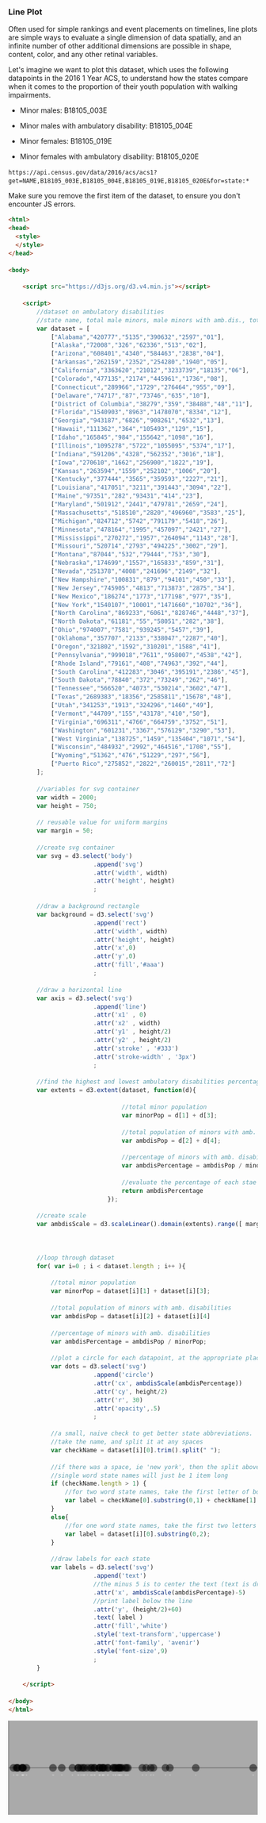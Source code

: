 ### Line Plot

Often used for simple rankings and event placements on timelines, line plots are simple ways to evaluate a single dimension of data spatially, and an infinite number of other additional dimensions are possible in shape, content, color, and any other retinal variables.

Let's imagine we want to plot this dataset, which uses the following datapoints in the 2016 1 Year ACS, to understand how the states compare when it comes to the proportion of their youth population with walking impairments.

- Minor males: B18105_003E
- Minor males with ambulatory disability: B18105_004E

- Minor females: B18105_019E
- Minor females with ambulatory disability: B18105_020E

```https://api.census.gov/data/2016/acs/acs1?get=NAME,B18105_003E,B18105_004E,B18105_019E,B18105_020E&for=state:*```

Make sure you remove the first item of the dataset, to ensure you don't encounter JS errors.


```html
<html>
<head>
  <style> 
  </style>
</head>

<body>

	<script src="https://d3js.org/d3.v4.min.js"></script>

	<script>
		//dataset on ambulatory disabilities
		//state name, total male minors, male minors with amb.dis., total female minors, female minors with amb.dis., fips
		var dataset = [
			["Alabama","420777","5135","390632","2597","01"],
			["Alaska","72008","326","62336","513","02"],
			["Arizona","608401","4340","584463","2838","04"],
			["Arkansas","262159","2352","254280","1940","05"],
			["California","3363620","21012","3233739","18135","06"],
			["Colorado","477135","2174","445961","1736","08"],
			["Connecticut","289966","1729","276464","955","09"],
			["Delaware","74717","87","73746","635","10"],
			["District of Columbia","38279","359","38488","48","11"],
			["Florida","1540903","8963","1478070","8334","12"],
			["Georgia","943187","6826","908261","6532","13"],
			["Hawaii","111362","364","105493","129","15"],
			["Idaho","165845","984","155642","1098","16"],
			["Illinois","1095278","5722","1055095","5374","17"],
			["Indiana","591206","4328","562352","3016","18"],
			["Iowa","270610","1662","256900","1822","19"],
			["Kansas","263594","1559","252102","1006","20"],
			["Kentucky","377444","3565","359593","2227","21"],
			["Louisiana","417051","3211","391443","3094","22"],
			["Maine","97351","282","93431","414","23"],
			["Maryland","501912","2441","479781","2659","24"],
			["Massachusetts","518510","2820","496960","3583","25"],
			["Michigan","824712","5742","791179","5418","26"],
			["Minnesota","478164","1995","457097","2421","27"],
			["Mississippi","270272","1957","264094","1143","28"],
			["Missouri","520714","2793","494225","3002","29"],
			["Montana","87044","532","79444","753","30"],
			["Nebraska","174699","1557","165833","859","31"],
			["Nevada","251378","4008","241696","2149","32"],
			["New Hampshire","100831","879","94101","450","33"],
			["New Jersey","745905","4813","713873","2875","34"],
			["New Mexico","186274","1773","177198","977","35"],
			["New York","1540107","10001","1471660","10702","36"],
			["North Carolina","869233","6061","828746","4448","37"],
			["North Dakota","61181","55","58051","282","38"],
			["Ohio","974007","7581","939245","5457","39"],
			["Oklahoma","357707","2133","338047","2287","40"],
			["Oregon","321802","1592","310201","1588","41"],
			["Pennsylvania","999018","7611","958007","4538","42"],
			["Rhode Island","79161","408","74963","392","44"],
			["South Carolina","412283","3046","395191","2386","45"],
			["South Dakota","78840","372","73249","262","46"],
			["Tennessee","566520","4073","530214","3602","47"],
			["Texas","2689383","18356","2585811","15678","48"],
			["Utah","341253","1913","324296","1460","49"],
			["Vermont","44709","155","43178","410","50"],
			["Virginia","696311","4766","664759","3752","51"],
			["Washington","601231","3367","576129","3290","53"],
			["West Virginia","138725","1459","135404","1071","54"],
			["Wisconsin","484932","2992","464516","1708","55"],
			["Wyoming","51362","476","51229","297","56"],
			["Puerto Rico","275852","2822","260015","2811","72"]
		];

		//variables for svg container
		var width = 2000;
		var height = 750;

		// reusable value for uniform margins
		var margin = 50;

		//create svg container
		var svg = d3.select('body')
						.append('svg')
						.attr('width', width)
						.attr('height', height)
						;

		//draw a background rectangle 
		var background = d3.select('svg')
						.append('rect')
						.attr('width', width)
						.attr('height', height)
						.attr('x',0)
						.attr('y',0)
						.attr('fill','#aaa')
						;

		//draw a horizontal line
		var axis = d3.select('svg')
						.append('line')
						.attr('x1' , 0)
						.attr('x2' , width)
						.attr('y1' , height/2)
						.attr('y2' , height/2)
						.attr('stroke' , '#333')
						.attr('stroke-width' , '3px')
						;
		
		//find the highest and lowest ambulatory disabilities percentages
		var extents = d3.extent(dataset, function(d){
								
								//total minor population
								var minorPop = d[1] + d[3];
								
								//total population of minors with amb. disabilities
								var ambdisPop = d[2] + d[4];

								//percentage of minors with amb. disabilities
								var ambdisPercentage = ambdisPop / minorPop;

								//evaluate the percentage of each stae for ranking max and min
								return ambdisPercentage
							});

		//create scale
		var ambdisScale = d3.scaleLinear().domain(extents).range([ margin, width - margin ]);
		


		//loop through dataset
		for( var i=0 ; i < dataset.length ; i++ ){

			//total minor population
			var minorPop = dataset[i][1] + dataset[i][3];
			
			//total population of minors with amb. disabilities
			var ambdisPop = dataset[i][2] + dataset[i][4]

			//percentage of minors with amb. disabilities
			var ambdisPercentage = ambdisPop / minorPop;

			//plot a circle for each datapoint, at the appropriate place on the line
			var dots = d3.select('svg')
						.append('circle')
						.attr('cx', ambdisScale(ambdisPercentage))
						.attr('cy', height/2)
						.attr('r', 30)
						.attr('opacity',.5)
						;	

			//a small, naive check to get better state abbreviations. 
			//take the name, and split it at any spaces
			var checkName = dataset[i][0].trim().split(" ");
			
			//if there was a space, ie 'new york', then the split above will have made an array of length 2
			//single word state names will just be 1 item long
			if (checkName.length > 1) {
				//for two word state names, take the first letter of both words as the abbreviation
				var label = checkName[0].substring(0,1) + checkName[1].substring(0,1);
			}
			else{
				//for one word state names, take the first two letters as before
				var label = dataset[i][0].substring(0,2);
			}

			//draw labels for each state
			var labels = d3.select('svg')
						.append('text')
						//the minus 5 is to center the text (text is drawn from lower left, so to make it centered, we need to subtract a bit)
						.attr('x', ambdisScale(ambdisPercentage)-5)
						//print label below the line	
						.attr('y', (height/2)+60)
						.text( label )
						.attr('fill','white')
						.style('text-transform','uppercase')
						.attr('font-family', 'avenir')
						.style('font-size',9)
						;	
		}				

	</script>
  
</body>
</html>
```

![line plot of ambulatory disability percentage by state](lineplot.png)